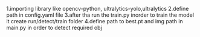 1.importing library like opencv-python, ultralytics-yolo,ultralytics
2.define path in config.yaml file
3.after tha run the train.py inorder to train the model it create run/detect/train folder 
4.define path to best.pt and img path in main.py in order to detect required obj

